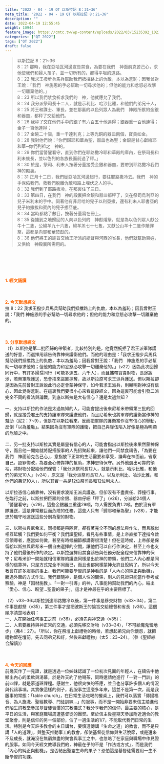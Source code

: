 ```yaml
---
title: "2022 - 04 - 19 QT 以斯拉記 8：21~36"
meta_title: "2022 - 04 - 19 QT 以斯拉記 8：21~36"
description: ""
date: 2022-04-19 12:55:45
weight: 10944
feature_image: https://cmtc.tw/wp-content/uploads/2022/03/15235392_10211799862337740_180693556567566654_o-1.webp
categories: ["QT 2022"]
tags: ["QT 2022"]
draft: false
---
```


<blockquote>以斯拉記 8：21~36<br />
8：21 那時，我在亞哈瓦河邊宣告禁食，為要在我們　神面前克苦己心，求他使我們和婦人孩子，並一切所有的，都得平坦的道路。<br />
8：22 我求王撥步兵馬兵幫助我們抵擋路上的仇敵，本以為羞恥；因我曾對王說：「我們　神施恩的手必幫助一切尋求他的；但他的能力和忿怒必攻擊一切離棄他的。」<br />
8：23 所以我們禁食祈求我們的　神，他就應允了我們。<br />
8：24 我分派祭司長十二人，就是示利比、哈沙比雅，和他們的弟兄十人，<br />
8：25 將王和謀士、軍長，並在那裏的以色列眾人為我們　神殿所獻的金銀和器皿，都秤了交給他們。<br />
8：26 我秤了交在他們手中的銀子有六百五十他連得；銀器重一百他連得；金子一百他連得；<br />
8：27 金碗二十個，重一千達利克；上等光銅的器皿兩個，寶貴如金。<br />
8：28 我對他們說：「你們歸耶和華為聖，器皿也為聖；金銀是甘心獻給耶和華─你們列祖之　神的。<br />
8：29 你們當警醒看守，直到你們在耶路撒冷耶和華殿的庫內，在祭司長和利未族長，並以色列的各族長面前過了秤。」<br />
8：30 於是，祭司、利未人按著分量接受金銀和器皿，要帶到耶路撒冷我們　神的殿裏。<br />
8：31 正月十二日，我們從亞哈瓦河邊起行，要往耶路撒冷去。我們　神的手保佑我們，救我們脫離仇敵和路上埋伏之人的手。<br />
8：32 我們到了耶路撒冷，在那裏住了三日。<br />
8：33 第四日，在我們　神的殿裏把金銀和器皿都秤了，交在祭司烏利亞的兒子米利末的手中。同著他有非尼哈的兒子以利亞撒，還有利未人耶書亞的兒子約撒拔和賓內的兒子挪亞底。<br />
8：34 當時都點了數目，按著分量寫在冊上。<br />
8：35 從擄到之地歸回的人向以色列的　神獻燔祭，就是為以色列眾人獻公牛十二隻，公綿羊九十六隻，綿羊羔七十七隻，又獻公山羊十二隻作贖罪祭，這都是向耶和華焚獻的。<br />
8：36 他們將王的諭旨交給王所派的總督與河西的省長，他們就幫助百姓，又供給　神殿裏所需用的。</blockquote><br />
&nbsp;<br />
<br />
&nbsp;<br />
<br />
<span style="color: #ff6600;"><strong>1. </strong><strong>經文誦讀</strong></span><br />
<br />
<span style="color: #ff6600;"><strong> </strong></span><br />
<br />
<span style="color: #ff6600;"><strong>2. 今天默想</strong><strong>經文<br />
</strong></span>拉 8：22 我求王撥步兵馬兵幫助我們抵擋路上的仇敵，本以為羞恥；因我曾對王說：「我們 神施恩的手必幫助一切尋求他的；但他的能力和忿怒必攻擊一切離棄他的。<br />
<br />
&nbsp;<br />
<br />
<span style="color: #ff6600;"><strong>3. 分享默想經文<br />
</strong></span>（1）以斯拉是第二批回歸的帶領者，比較特別的是，他竟然婉拒了君王派軍隊護送的好意，而選擇用禱告倚靠神來護衛他們。而他的理由是：「我求王撥步兵馬兵幫助我們抵擋路上的仇敵，本以為羞恥；因我曾對王說：「我們　神施恩的手必幫助一切尋求他的；但他的能力和忿怒必攻擊一切離棄他的。」（v22）因為此次回歸同行中，有許多婦孺同行（可能多達五、六千人），而且攜帶寶貴財物，長途跋涉，若無軍隊護送，恐會招來盜匪掠奪，故以斯拉原可求王派兵護送。但以斯拉卻是因為先前曾對王訴說此行必定會蒙神保守，如今若求王派兵，則顯明對神沒有信心，因此覺得羞恥。在這裏我們要很小心來看這段經文，因為這裏可能會引發二派完全不同的看法與論戰，到底以斯拉是大有信心？還是太過無知？<br />
<br />
一、支持以斯拉的作法是太過無知的人，可能會提出後來尼希米帶領第三批的回歸，就是接受君王的支持讓軍隊來護送他們，而且尼希米也將軍隊的護衛當作神的幫助（尼2：7~9），但是在以斯拉看來，反而把軍隊的護衛當作沒有信心的舉動，反倒「以為羞恥」。結果因為沒有軍隊的護衛，把自己與隊伍陷入好像是極為明顯的危險之中。<br />
<br />
二、另一批支持以斯拉其實是屬靈有信心的人，可能會指出以斯拉後來果然蒙神保守，而且他一開始就將配搭服事的人先招聚起來，讓他們一同禁食禱告，「為要在我們　神面前克苦己心」，意指放下正常的生活需要和享受，謙卑在神面前，省察自己，認罪悔改，為要全心倚靠神的幫助，求神恩待保守。另外他選出可靠的領袖，將財物分配給他們保管：「我分派祭司長12人，就是示利比、哈沙比雅，和他們的弟兄10人」（v24），原文是「我分派祭司長12人，以及示利比、哈沙比雅，和他們的弟兄10人」，所以其實一共是12位祭司長和12位利未人。<br />
<br />
以斯拉憑信心倚靠神，沒有要求波斯王派兵護送，但卻沒有不盡責任、莽撞行事。在臨行之前，以斯拉把巨額的金銀、器皿仔細「秤了」（v26），分派給24個人「警醒看守」（v29）。這些金銀器皿重達29噸，每人需要負責1.2噸。由於沒有軍隊護送，這是非常艱巨而危險的任務。這些人只有「歸耶和華為聖」（v28），才能忠於職守地運送這些分別為聖的財物。<br />
<br />
三、以斯拉與尼希米，同樣都是帶隊官，卻有著完全不同的想法與作法，而且貌似相互砥觸？我們要如何平衡？我們讀聖經，看見有些事情，是上帝直接下達指令啟示領導者，應當如何做，甚至有時候細節都講得很清楚！但在這時候，上帝卻是保留給以斯拉與尼希米一個自由選擇的空間，讓他們可以自行作決定，甚至上帝也支持了他們最後所作的決定。以斯拉選擇用禁食禱告與任務分配全程來信靠神的保守；尼希米卻一開始就相信軍隊的護送同樣是出於神的帶領，他們二人內心都是同樣的信靠神，只是方式完全不同而已，而且也都同樣蒙神允許且悅納了。所以今天教會在許多服事的事上，我們可能要學習的是神看的是「人內心的純正與動機」，勝過外面的方式作法。我們跟隨神，是個人性的關係，別人的見證只能當作參考或察驗，神是「因材施教」、「一對一引導」的神，凡事能夠幫助我們的內心，結出「愛心、信心、盼望…聖靈的果子」，這才是神最在乎的主要目標了。<br />
<br />
（2）v33~36以斯拉到達耶路撒冷以後，第一件事是移交財物（v33~34），第二件事是獻祭（v35），第三件事才是把波斯王的諭旨交給總督和省長（v36）。這個順序清楚地表明：<br />
一、人在開始任何事工之前（v36），必須先與神交通（v35）；<br />
二、人若要維持與神正常的交通，必須先移交財物（v33~34），「不可給魔鬼留地步」（弗4：27）。「所以，你在祭壇上獻禮物的時候，若想起弟兄向你懷怨，就把禮物留在壇前，先去同弟兄和好，然後來獻禮物」（太5：23~24）。（參《聖經綜合解讀》）<br />
<br />
&nbsp;<br />
<br />
<span style="color: #ff6600;"><strong>4. 今天的回應<br />
</strong></span>前幾天作了一見證，就是透過一位姊妹認識了一位初次見面的年輕人，在禱告中他顯出內心的柔軟與渴慕，於是昨天約了他喝茶，同時邀請他進行「一對一門訓」的前四課，就是慕道班課程。感謝主，他很爽快的答應，並且也分享許多個人的情況與代禱事項。其實像這樣的例子，我服事主這麼多年來，這並不是第一次，而是我服事的常態：「table church」，在日常生活吃喝的餐桌上，我們可以落實「傳揚福音、為人施洗、聖經教導、門徒訓練…」的服事，而不是一開始非要未信主踏進他們陌生的教堂參加基督徒習慣的宗教儀式？我分享我們的信仰，最主要的核心，是平日的生活，與家庭職場周遭基督徒的團契。至於信主後星期天參加附近適合的教堂聚會，則是信仰的另一個部份，佔了一週生活的1/7，不能取代我們日常的生活。特別是今天許多教會的主日講台，要慎選傳講「生命之道」的教會，而不是只講「人的道理」，與整天推動事工的教會，卻使基督徒信仰與生活脫節，或是還來不及成長，就淹沒在無窮無盡的聚會與事工之中，也忽略了在家庭與職場中作見證的服事。如同今天經文教導我們的，神最在乎的不是「作法或方式」，而是我們「內心的純正與動機」，是否結出聖靈生命的果子？恐怕這是基督徒需要用一生不斷學習的功課。<br />
<br />
&nbsp;
        